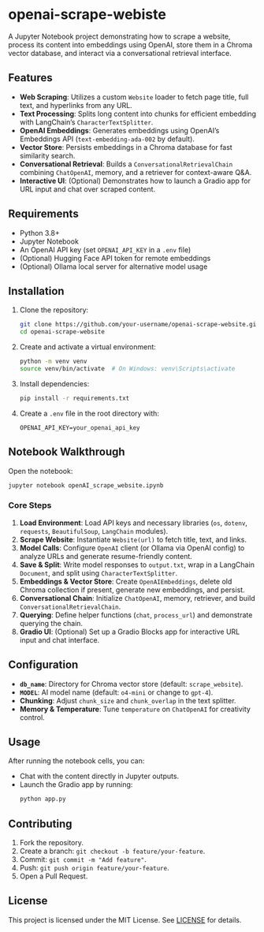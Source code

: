 # openai-scrape-webiste
A Jupyter Notebook project demonstrating how to scrape a website, process its content into embeddings using OpenAI, store them in a Chroma vector database, and interact via a conversational retrieval interface.

## Features

- **Web Scraping**: Utilizes a custom `Website` loader to fetch page title, full text, and hyperlinks from any URL.
- **Text Processing**: Splits long content into chunks for efficient embedding with LangChain’s `CharacterTextSplitter`.
- **OpenAI Embeddings**: Generates embeddings using OpenAI’s Embeddings API (`text-embedding-ada-002` by default).
- **Vector Store**: Persists embeddings in a Chroma database for fast similarity search.
- **Conversational Retrieval**: Builds a `ConversationalRetrievalChain` combining `ChatOpenAI`, memory, and a retriever for context-aware Q&A.
- **Interactive UI**: (Optional) Demonstrates how to launch a Gradio app for URL input and chat over scraped content.

## Requirements

- Python 3.8+
- Jupyter Notebook
- An OpenAI API key (set `OPENAI_API_KEY` in a `.env` file)
- (Optional) Hugging Face API token for remote embeddings
- (Optional) Ollama local server for alternative model usage

## Installation

1. Clone the repository:
   ```bash
   git clone https://github.com/your-username/openai-scrape-website.git
   cd openai-scrape-website
   ```

2. Create and activate a virtual environment:
   ```bash
   python -m venv venv
   source venv/bin/activate  # On Windows: venv\Scripts\activate
   ```

3. Install dependencies:
   ```bash
   pip install -r requirements.txt
   ```

4. Create a `.env` file in the root directory with:
   ```env
   OPENAI_API_KEY=your_openai_api_key
   ```

## Notebook Walkthrough

Open the notebook:
```bash
jupyter notebook openAI_scrape_website.ipynb
```

### Core Steps

1. **Load Environment**: Load API keys and necessary libraries (`os`, `dotenv`, `requests`, `BeautifulSoup`, `LangChain` modules).
2. **Scrape Website**: Instantiate `Website(url)` to fetch title, text, and links.
3. **Model Calls**: Configure `OpenAI` client (or Ollama via OpenAI config) to analyze URLs and generate resume-friendly content.
4. **Save & Split**: Write model responses to `output.txt`, wrap in a LangChain `Document`, and split using `CharacterTextSplitter`.
5. **Embeddings & Vector Store**: Create `OpenAIEmbeddings`, delete old Chroma collection if present, generate new embeddings, and persist.
6. **Conversational Chain**: Initialize `ChatOpenAI`, memory, retriever, and build `ConversationalRetrievalChain`.
7. **Querying**: Define helper functions (`chat`, `process_url`) and demonstrate querying the chain.
8. **Gradio UI**: (Optional) Set up a Gradio Blocks app for interactive URL input and chat interface.

## Configuration

- **`db_name`**: Directory for Chroma vector store (default: `scrape_website`).
- **`MODEL`**: AI model name (default: `o4-mini` or change to `gpt-4`).
- **Chunking**: Adjust `chunk_size` and `chunk_overlap` in the text splitter.
- **Memory & Temperature**: Tune `temperature` on `ChatOpenAI` for creativity control.

## Usage

After running the notebook cells, you can:
- Chat with the content directly in Jupyter outputs.
- Launch the Gradio app by running:
  ```bash
  python app.py
  ```

## Contributing

1. Fork the repository.
2. Create a branch: `git checkout -b feature/your-feature`.
3. Commit: `git commit -m "Add feature"`.
4. Push: `git push origin feature/your-feature`.
5. Open a Pull Request.

## License

This project is licensed under the MIT License. See [LICENSE](LICENSE) for details.
